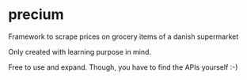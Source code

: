 # precium
Framework to scrape prices on grocery items of a danish supermarket

Only created with learning purpose in mind.

Free to use and expand. Though, you have to find the APIs yourself :-)